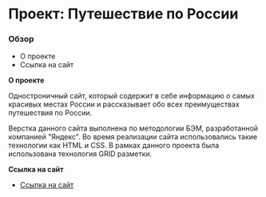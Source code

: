# Проект: Путешествие по России

### Обзор
* О проекте
* Ссылка на сайт

**О проекте**

Одностроничный сайт, который содержит в себе информацию о самых красивых местах России и рассказывает обо всех преимуществах путешествия по России.

Верстка данного сайта выполнена по методологии БЭМ, разработанной компанией "Яндекс". Во время реализации сайта использовались такие технологии как HTML и CSS.
В рамках данного проекта была использована технология GRID разметки.


**Ссылка на сайт**

* [Ссылка на сайт]()

